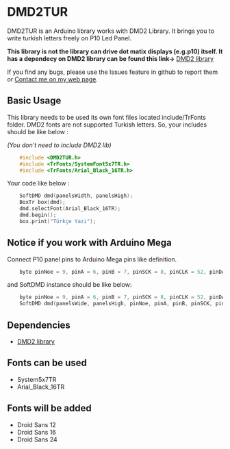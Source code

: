 # DMD2TUR

DMD2TUR is an Arduino library works with DMD2 Library. It brings you to write turkish letters freely on P10 Led Panel.

**This library is not the library can drive dot matix displays (e.g.p10) itself. It has a dependecy on DMD2 library can be found this link->** [DMD2 library](http://github.com/freetronics/DMD2) 

If you find any bugs, please use the Issues feature in github to report them or [Contact me on my web page](https://www.devrelerim.com).

## Basic Usage
This library needs to be used its own font files located include/TrFonts folder. DMD2 fonts are not supported Turkish letters. So, your includes should be like below :

*(You don't need to include DMD2 lib)*
```cpp
    #include <DMD2TUR.h>
    #include <TrFonts/SystemFont5x7TR.h>
    #include <TrFonts/Arial_Black_16TR.h>
```

Your code like below :
```cpp
    SoftDMD dmd(panelsWidth, panelsHigh);
    BoxTr box(dmd);
    dmd.selectFont(Arial_Black_16TR);
    dmd.begin();
    box.print("Türkçe Yazı");
```

## Notice if you work with Arduino Mega

Connect P10 panel pins to Arduino Mega pins like definition.
```cpp
    byte pinNoe = 9, pinA = 6, pinB = 7, pinSCK = 8, pinCLK = 52, pinDATA = 51;
```
and SoftDMD instance should be like below:

```cpp
    byte pinNoe = 9, pinA = 6, pinB = 7, pinSCK = 8, pinCLK = 52, pinDATA = 51;
    SoftDMD dmd(panelsWide, panelsHigh, pinNoe, pinA, pinB, pinSCK, pinCLK, pinDATA);
```

## Dependencies
 * [DMD2 library](http://github.com/freetronics/DMD2) 

## Fonts can be used
* System5x7TR
* Arial_Black_16TR

## Fonts will be added

* Droid Sans 12
* Droid Sans 16
* Droid Sans 24